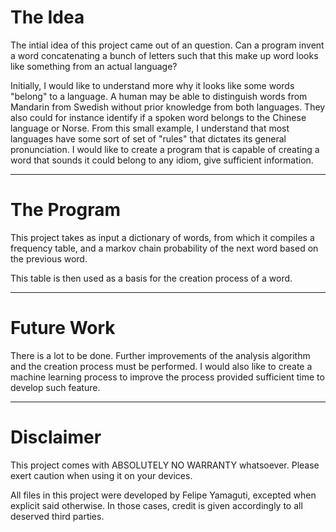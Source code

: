 
# The Idea

The intial idea of this project came out of an question. Can a program invent a word concatenating a bunch of letters such that this make up word looks like something from an actual language?

Initially, I would like to understand more why it looks like some words "belong" to a language. A human may be able to distinguish words from Mandarin from Swedish without prior knowledge from both languages. They also could for instance identify if a spoken word belongs to the Chinese language or Norse. From this small example, I understand that most languages have some sort of set of "rules" that dictates its general pronunciation. I would like to create a program that is capable of creating a word that sounds it could belong to any idiom, give sufficient information.

-----

# The Program

This project takes as input a dictionary of words, from which it compiles a frequency table, and a markov chain probability of the next word based on the previous word.

This table is then used as a basis for the creation process of a word.

-----

# Future Work

There is a lot to be done. Further improvements of the analysis algorithm and the creation process must be performed. I would also like to create a machine learning process to improve the process provided sufficient time to develop such feature.

-----

# Disclaimer

This project comes with ABSOLUTELY NO WARRANTY whatsoever. Please exert caution when using it on your devices.

All files in this project were developed by Felipe Yamaguti, excepted when explicit said otherwise. In those cases, credit is given accordingly to all deserved third parties.

